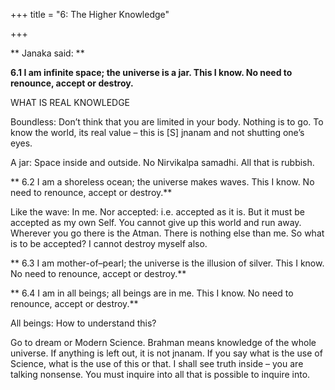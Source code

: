 +++
title = "6: The Higher Knowledge"

+++

** Janaka said: **

**6.1 I am infinite space; the universe is a jar. This I know. No need to renounce, accept or destroy.**

WHAT IS REAL KNOWLEDGE

Boundless: Don’t think that you are limited in your body. Nothing is to go.  To know the world, its real value – this is [S] jnanam and not shutting one’s eyes.

A jar:  Space inside and outside. No Nirvikalpa samadhi.  All that is rubbish.

** 6.2 I am a shoreless ocean; the universe makes waves. This I know. No need to renounce, accept or destroy.**

Like the wave:  In me. Nor accepted:   i.e. accepted as it is. But it must be accepted as my own Self. You cannot give up this world and run away.  Wherever you go there is the Atman. There is nothing else than me.  So what is to be accepted?  I cannot destroy myself also.

** 6.3 I am mother-of–pearl; the universe is the illusion of silver. This I know. No need to renounce, accept or destroy.**

** 6.4 I am in all beings; all beings are in me. This I know. No need to renounce, accept or destroy.**

All beings: How to understand this?

Go to dream or Modern Science. Brahman means knowledge of the whole universe.   If anything is left out, it is not jnanam.   If you say what is the use of Science, what is the use of this or that.  I shall see truth inside – you are talking nonsense.  You must inquire into all that is possible to inquire into.



